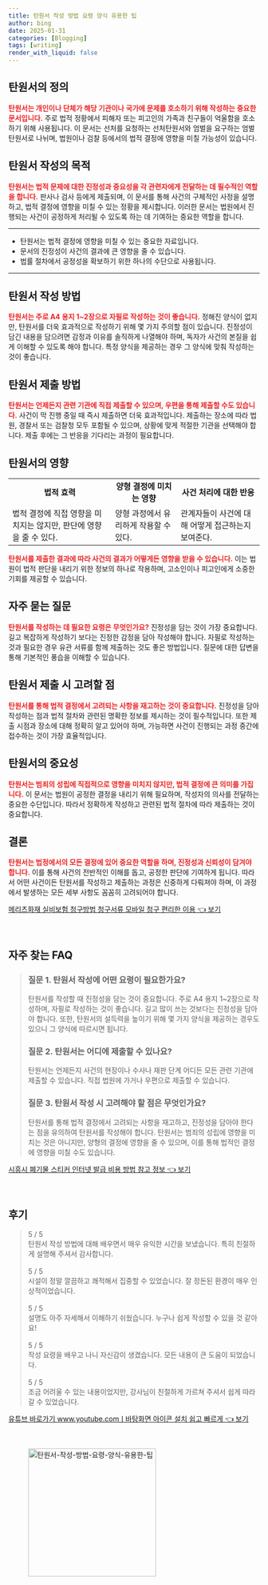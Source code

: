 ```yaml
---
title: 탄원서 작성 방법 요령 양식 유용한 팁
author: bing
date: 2025-01-31
categories: [Blogging]
tags: [writing]
render_with_liquid: false
---
```



<h2 id='탄원서의 정의'>탄원서의 정의</h2>

<p><b><span style="color: #ee2323;">탄원서는 개인이나 단체가 해당 기관이나 국가에 문제를 호소하기 위해 작성하는 중요한 문서입니다.</span></b> 주로 법적 정황에서 피해자 또는 피고인의 가족과 친구들이 억울함을 호소하기 위해 사용됩니다. 이 문서는 선처를 요청하는 선처탄원서와 엄벌을 요구하는 엄벌탄원서로 나뉘며, 법원이나 검찰 등에서의 법적 결정에 영향을 미칠 가능성이 있습니다.</p>

<h2 id='탄원서 작성의 목적'>탄원서 작성의 목적</h2>

<p><b><span style="color: #ee2323;">탄원서는 법적 문제에 대한 진정성과 중요성을 각 관련자에게 전달하는 데 필수적인 역할을 합니다.</span></b> 판사나 검사 등에게 제출되며, 이 문서를 통해 사건의 구체적인 사정을 설명하고, 법적 결정에 영향을 미칠 수 있는 정황을 제시합니다. 이러한 문서는 법원에서 진행되는 사건이 공정하게 처리될 수 있도록 하는 데 기여하는 중요한 역할을 합니다.</p>

<hr />

<ul>
    <li>탄원서는 법적 결정에 영향을 미칠 수 있는 중요한 자료입니다.</li>
    <li>문서의 진정성이 사건의 결과에 큰 영향을 줄 수 있습니다.</li>
    <li>법률 절차에서 공정성을 확보하기 위한 하나의 수단으로 사용됩니다.</li>
</ul>

<hr />

<h2 id='탄원서 작성 방법'>탄원서 작성 방법</h2>

<p><b><span style="color: #ee2323;">탄원서는 주로 A4 용지 1~2장으로 자필로 작성하는 것이 좋습니다.</span></b> 정해진 양식이 없지만, 탄원서를 더욱 효과적으로 작성하기 위해 몇 가지 주의할 점이 있습니다. 진정성이 담긴 내용을 담으려면 감정과 이유를 솔직하게 나열해야 하며, 독자가 사건의 본질을 쉽게 이해할 수 있도록 해야 합니다. 특정 양식을 제공하는 경우 그 양식에 맞춰 작성하는 것이 좋습니다.</p>

<h2 id='탄원서 제출 방법'>탄원서 제출 방법</h2>

<p><b><span style="color: #ee2323;">탄원서는 언제든지 관련 기관에 직접 제출할 수 있으며, 우편을 통해 제출할 수도 있습니다.</span></b> 사건이 막 진행 중일 때 즉시 제출하면 더욱 효과적입니다. 제출하는 장소에 따라 법원, 경찰서 또는 검찰청 모두 포함될 수 있으며, 상황에 맞게 적절한 기관을 선택해야 합니다. 제출 후에는 그 반응을 기다리는 과정이 필요합니다.</p>

<h2 id='탄원서의 영향'>탄원서의 영향</h2>

<table>
    <tr>
        <td style="text-align: center; height: 17px;"><b>법적 효력</b></td>
        <td style="text-align: center; height: 17px;"><b>양형 결정에 미치는 영향</b></td>
        <td style="text-align: center; height: 17px;"><b>사건 처리에 대한 반응</b></td>
    </tr>
    <tr>
        <td>법적 결정에 직접 영향을 미치지는 않지만, 판단에 영향을 줄 수 있다.</td>
        <td>양형 과정에서 유리하게 작용할 수 있다.</td>
        <td>관계자들이 사건에 대해 어떻게 접근하는지 보여준다.</td>
    </tr>
</table>

<p><b><span style="color: #ee2323;">탄원서를 제출한 결과에 따라 사건의 결과가 어떻게든 영향을 받을 수 있습니다.</span></b> 이는 법원이 법적 판단을 내리기 위한 정보의 하나로 작용하며, 고소인이나 피고인에게 소중한 기회를 제공할 수 있습니다.</p>

<h2 id='자주 묻는 질문'>자주 묻는 질문</h2>

<p><b><span style="color: #ee2323;">탄원서를 작성하는 데 필요한 요령은 무엇인가요?</span></b> 진정성을 담는 것이 가장 중요합니다. 길고 복잡하게 작성하기 보다는 진정한 감정을 담아 작성해야 합니다. 자필로 작성하는 것과 필요한 경우 유관 서류를 함께 제출하는 것도 좋은 방법입니다. 질문에 대한 답변을 통해 기본적인 풍습을 이해할 수 있습니다.</p>

<h2 id='탄원서 제출 시 고려할 점'>탄원서 제출 시 고려할 점</h2>

<p><b><span style="color: #ee2323;">탄원서를 통해 법적 결정에서 고려되는 사항을 재고하는 것이 중요합니다.</span></b> 진정성을 담아 작성하는 점과 법적 절차와 관련된 명확한 정보를 제시하는 것이 필수적입니다. 또한 제출 시점과 장소에 대해 정확히 알고 있어야 하며, 가능하면 사건이 진행되는 과정 중간에 접수하는 것이 가장 효율적입니다.</p>

<h2 id='탄원서의 중요성'>탄원서의 중요성</h2>

<p><b><span style="color: #ee2323;">탄원서는 범죄의 성립에 직접적으로 영향을 미치지 않지만, 법적 결정에 큰 의미를 가집니다.</span></b> 이 문서는 법원이 공정한 결정을 내리기 위해 필요하며, 작성자의 의사를 전달하는 중요한 수단입니다. 따라서 정확하게 작성하고 관련된 법적 절차에 따라 제출하는 것이 중요합니다.</p>

<h2 id='결론'>결론</h2>

<p><b><span style="color: #ee2323;">탄원서는 법정에서의 모든 결정에 있어 중요한 역할을 하며, 진정성과 신뢰성이 담겨야 합니다.</span></b> 이를 통해 사건의 전반적인 이해를 돕고, 공정한 판단에 기여하게 됩니다. 따라서 어떤 사건이든 탄원서를 작성하고 제출하는 과정은 신중하게 다뤄져야 하며, 이 과정에서 발생하는 모든 세부 사항도 꼼꼼히 고려되어야 합니다.</p>


<p><a class="click-button" title="메리츠화재 실비보험 청구방법 청구서류 모바일 청구 편리한 이용" href="https://purplelist.github.io/posts/%EB%A9%94%EB%A6%AC%EC%B8%A0%ED%99%94%EC%9E%AC-%EC%8B%A4%EB%B9%84%EB%B3%B4%ED%97%98-%EC%B2%AD%EA%B5%AC%EB%B0%A9%EB%B2%95-%EC%B2%AD%EA%B5%AC%EC%84%9C%EB%A5%98-%EB%AA%A8%EB%B0%94%EC%9D%BC-%EC%B2%AD%EA%B5%AC-%ED%8E%B8%EB%A6%AC%ED%95%9C-%EC%9D%B4%EC%9A%A9/" rel="dofollow">메리츠화재 실비보험 청구방법 청구서류 모바일 청구 편리한 이용 👈 보기</a></p><br>
<h2 id='자주_찾는_FAQ'>자주 찾는 FAQ</h2>
<div itemscope="" itemtype="https://schema.org/FAQPage"> 
<blockquote> 
<div itemscope="" itemprop="mainEntity" itemtype="https://schema.org/Question"> 
<h3 itemprop="name">질문 1. 탄원서 작성에 어떤 요령이 필요한가요?</h3> 
<div itemscope="" itemprop="acceptedAnswer" itemtype="https://schema.org/Answer"> 
<span itemprop="text"> 
<p>탄원서를 작성할 때 진정성을 담는 것이 중요합니다. 주로 A4 용지 1~2장으로 작성하며, 자필로 작성하는 것이 좋습니다. 길고 많이 쓰는 것보다는 진정성을 담아야 합니다. 또한, 탄원서의 설득력을 높이기 위해 몇 가지 양식을 제공하는 경우도 있으니 그 양식에 따르시면 됩니다.</p> 
</span> 
</div> 
</div> 
<div itemscope="" itemprop="mainEntity" itemtype="https://schema.org/Question"> 
<h3 itemprop="name">질문 2. 탄원서는 어디에 제출할 수 있나요?</h3> 
<div itemscope="" itemprop="acceptedAnswer" itemtype="https://schema.org/Answer"> 
<span itemprop="text"> 
<p>탄원서는 언제든지 사건의 현장이나 수사나 재판 단계 어디든 모든 관련 기관에 제출할 수 있습니다. 직접 법원에 가거나 우편으로 제출할 수 있습니다.</p> 
</span> 
</div> 
</div> 
<div itemscope="" itemprop="mainEntity" itemtype="https://schema.org/Question"> 
<h3 itemprop="name">질문 3. 탄원서 작성 시 고려해야 할 점은 무엇인가요?</h3> 
<div itemscope="" itemprop="acceptedAnswer" itemtype="https://schema.org/Answer"> 
<span itemprop="text"> 
<p>탄원서를 통해 법적 결정에서 고려되는 사항을 재고하고, 진정성을 담아야 한다는 점을 유의하여 탄원서를 작성해야 합니다. 탄원서는 범죄의 성립에 영향을 미치는 것은 아니지만, 양형의 결정에 영향을 줄 수 있으며, 이를 통해 법적인 결정에 영향을 미칠 수도 있습니다.</p> 
</span> 
</div> 
</div> 
</blockquote> 
</div>
<p><a class="click-button" title="시흥시 폐기물 스티커 인터넷 발급 비용 방법 참고 정보" href="https://purplelist.github.io/posts/%EC%8B%9C%ED%9D%A5%EC%8B%9C-%ED%8F%90%EA%B8%B0%EB%AC%BC-%EC%8A%A4%ED%8B%B0%EC%BB%A4-%EC%9D%B8%ED%84%B0%EB%84%B7-%EB%B0%9C%EA%B8%89-%EB%B9%84%EC%9A%A9-%EB%B0%A9%EB%B2%95-%EC%B0%B8%EA%B3%A0-%EC%A0%95%EB%B3%B4/" rel="dofollow">시흥시 폐기물 스티커 인터넷 발급 비용 방법 참고 정보 👈 보기</a></p><br>
<h2 id='후기'>후기</h2>
<div itemscope itemtype="https://schema.org/Product">
  <blockquote>
  <div itemprop="review" itemscope itemtype="https://schema.org/Review">
      <div itemprop="reviewRating" itemscope itemtype="https://schema.org/Rating"> <span itemprop="ratingValue">5</span> / <span itemprop="bestRating">5</span> </div>
      <span itemprop="reviewBody">탄원서 작성 방법에 대해 배우면서 매우 유익한 시간을 보냈습니다. 특히 친절하게 설명해 주셔서 감사합니다.</span>
  </div>
  <br>
  <div itemprop="review" itemscope itemtype="https://schema.org/Review">
      <div itemprop="reviewRating" itemscope itemtype="https://schema.org/Rating"> <span itemprop="ratingValue">5</span> / <span itemprop="bestRating">5</span> </div>
      <span itemprop="reviewBody">시설이 정말 깔끔하고 쾌적해서 집중할 수 있었습니다. 잘 정돈된 환경이 매우 인상적이었습니다.</span>
  </div>
  <br>
  <div itemprop="review" itemscope itemtype="https://schema.org/Review">
      <div itemprop="reviewRating" itemscope itemtype="https://schema.org/Rating"> <span itemprop="ratingValue">5</span> / <span itemprop="bestRating">5</span> </div>
      <span itemprop="reviewBody">설명도 아주 자세해서 이해하기 쉬웠습니다. 누구나 쉽게 작성할 수 있을 것 같아요!</span>
  </div>
  <br>
  <div itemprop="review" itemscope itemtype="https://schema.org/Review">
      <div itemprop="reviewRating" itemscope itemtype="https://schema.org/Rating"> <span itemprop="ratingValue">5</span> / <span itemprop="bestRating">5</span> </div>
      <span itemprop="reviewBody">작성 요령을 배우고 나니 자신감이 생겼습니다. 모든 내용이 큰 도움이 되었습니다.</span>
  </div>
  <br>
  <div itemprop="review" itemscope itemtype="https://schema.org/Review">
      <div itemprop="reviewRating" itemscope itemtype="https://schema.org/Rating"> <span itemprop="ratingValue">5</span> / <span itemprop="bestRating">5</span> </div>
      <span itemprop="reviewBody">조금 어려울 수 있는 내용이었지만, 강사님이 친절하게 가르쳐 주셔서 쉽게 따라갈 수 있었습니다.</span>
  </div>
  </blockquote>
</div>
<p><a class="click-button" title="유튜브 바로가기 www.youtube.comㅣ바탕화면 아이콘 설치 쉽고 빠르게" href="https://purplelist.github.io/posts/%EC%9C%A0%ED%8A%9C%EB%B8%8C-%EB%B0%94%EB%A1%9C%EA%B0%80%EA%B8%B0-www.youtube.com%E3%85%A3%EB%B0%94%ED%83%95%ED%99%94%EB%A9%B4-%EC%95%84%EC%9D%B4%EC%BD%98-%EC%84%A4%EC%B9%98-%EC%89%BD%EA%B3%A0-%EB%B9%A0%EB%A5%B4%EA%B2%8C/" rel="dofollow">유튜브 바로가기 www.youtube.comㅣ바탕화면 아이콘 설치 쉽고 빠르게 👈 보기</a></p><br>
<figure class="image"><img src="https://purplelist.github.io/assets/img/thumbnail/탄원서-작성-방법-요령-양식-유용한-팁.webp" alt="탄원서-작성-방법-요령-양식-유용한-팁" width="256" height="256"></figure>